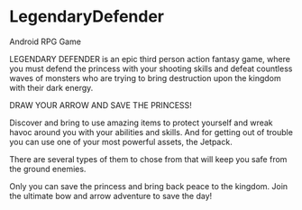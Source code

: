 # LegendaryDefender
Android RPG Game

LEGENDARY DEFENDER is an epic third person action fantasy game, where you must defend the princess with your shooting skills and defeat countless waves of monsters who are trying to bring destruction upon the kingdom with their dark energy.

DRAW YOUR ARROW AND SAVE THE PRINCESS!

Discover and bring to use amazing items to protect yourself and wreak havoc around you with your abilities and skills. And for getting out of trouble you can use one of your most powerful assets, the Jetpack. 

There are several types of them to chose from that will keep you safe from the ground enemies.

Only you can save the princess and bring back peace to the kingdom. Join the ultimate bow and arrow adventure to save the day!
